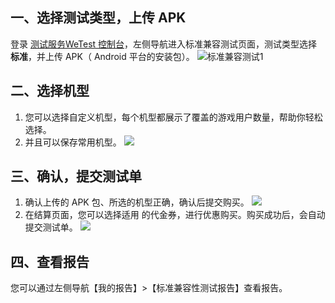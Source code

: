## 一、选择测试类型，上传 APK

登录 [测试服务WeTest 控制台](http://console.tce.fsphere.cn/wetest)，左侧导航进入标准兼容测试页面，测试类型选择 **标准**，并上传 APK（ Android 平台的安装包）。
![标准兼容测试1](http://imgcache.tcecqpoc.fsphere.cn/image/mc.qcloudimg.com/static/img/8c8775774458ecf1567c2229e2acfe9e/image.png)

## 二、选择机型
1. 您可以选择自定义机型，每个机型都展示了覆盖的游戏用户数量，帮助你轻松选择。
2. 并且可以保存常用机型。
![](http://imgcache.tcecqpoc.fsphere.cn/image/mccdn.qcloud.com/static/img/bb424ef9d9fe984729d33eb7139a8bc5/image.png)
	
## 	三、确认，提交测试单
1. 确认上传的 APK 包、所选的机型正确，确认后提交购买。
![](http://imgcache.tcecqpoc.fsphere.cn/image/mccdn.qcloud.com/static/img/7c804f6e5ba1b385ef91b2bb2339a762/image.png)
2. 在结算页面，您可以选择适用 的代金券，进行优惠购买。购买成功后，会自动提交测试单。
![](http://imgcache.tcecqpoc.fsphere.cn/image/mccdn.qcloud.com/static/img/fd8cce05813333e7736f89288d5a9786/image.png)

## 四、查看报告
您可以通过左侧导航【我的报告】>【标准兼容性测试报告】查看报告。
